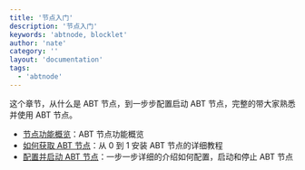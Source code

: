 ```yaml
---
title: '节点入门'
description: '节点入门'
keywords: 'abtnode, blocklet'
author: 'nate'
category: ''
layout: 'documentation'
tags:
  - 'abtnode'
---
```


这个章节，从什么是 ABT 节点，到一步步配置启动 ABT 节点，完整的带大家熟悉并使用 ABT 节点。

- [节点功能概览](./abtnode-overview)：ABT 节点功能概览
- [如何获取 ABT 节点](./abtnode-setup)：从 0 到 1 安装 ABT 节点的详细教程
- [配置并启动 ABT 节点](./setup-your-abt-node)：一步一步详细的介绍如何配置，启动和停止 ABT 节点

